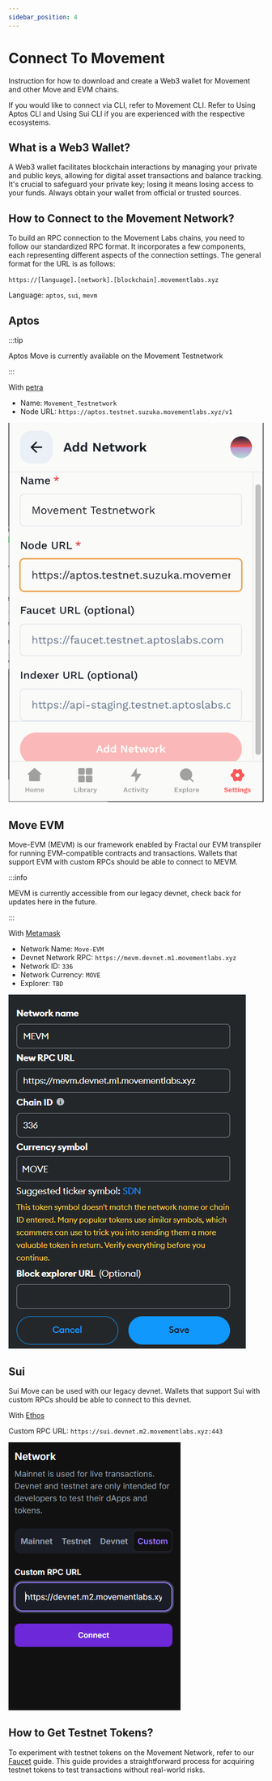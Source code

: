 ```yaml
---
sidebar_position: 4
---
```


# Connect To Movement

Instruction for how to download and create a Web3 wallet for Movement and other Move and EVM chains.

If you would like to connect via CLI, refer to Movement CLI. Refer to Using Aptos CLI and Using Sui CLI if you are experienced with the respective ecosystems.

## What is a Web3 Wallet?

A Web3 wallet facilitates blockchain interactions by managing your private and public keys, allowing for digital asset transactions and balance tracking. It's crucial to safeguard your private key; losing it means losing access to your funds. Always obtain your wallet from official or trusted sources.

## How to Connect to the Movement Network?

To build an RPC connection to the Movement Labs chains, you need to follow our standardized RPC format. It incorporates a few components, each representing different aspects of the connection settings. The general format for the URL is as follows:

`https://[language].[network].[blockchain].movementlabs.xyz`

Language: `aptos`, `sui`, `mevm`

## Aptos

:::tip

Aptos Move is currently available on the Movement Testnetwork

:::

With [petra](https://petra.app/)

- Name: `Movement_Testnetwork`
- Node URL: `https://aptos.testnet.suzuka.movementlabs.xyz/v1`

![add to petra](./imgs/petra_add.png)


## Move EVM

Move-EVM (MEVM) is our framework enabled by Fractal our EVM transpiler for running EVM-compatible contracts and transactions. Wallets that support EVM with custom RPCs should be able to connect to MEVM.

:::info

MEVM is currently accessible from our legacy devnet, check back for updates here in the future.

:::

With [Metamask](https://metamask.io/)

- Network Name: `Move-EVM`
- Devnet Network RPC: `https://mevm.devnet.m1.movementlabs.xyz`
- Network ID: `336`
- Network Currency: `MOVE`
- Explorer: `TBD`

![add to metamask](./imgs/addmetamask.png)

## Sui 

Sui Move can be used with our legacy devnet. Wallets that support Sui with custom RPCs should be able to connect to this devnet. 

With [Ethos](https://ethoswallet.xyz/)

Custom RPC URL: `https://sui.devnet.m2.movementlabs.xyz:443`

![add to ethos](./imgs/addethos.png)


## How to Get Testnet Tokens?

To experiment with testnet tokens on the Movement Network, refer to our [Faucet](/Introduction/faucet) guide. This guide provides a straightforward process for acquiring testnet tokens to test transactions without real-world risks.